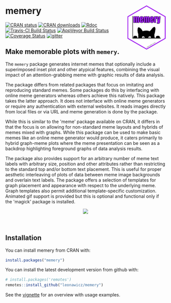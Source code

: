 
<!-- README.md is generated from README.Rmd. Please edit that file -->
memery <img src="man/figures/logo.png" style="margin-bottom:5px;" width="120" align="right">
============================================================================================

[![CRAN status](http://www.r-pkg.org/badges/version/memery)](https://cran.r-project.org/package=memery) [![CRAN downloads](http://cranlogs.r-pkg.org/badges/grand-total/memery)](https://cran.r-project.org/package=memery) [![Rdoc](http://www.rdocumentation.org/badges/version/memery)](http://www.rdocumentation.org/packages/memery) [![Travis-CI Build Status](https://travis-ci.org/leonawicz/memery.svg?branch=master)](https://travis-ci.org/leonawicz/memery) [![AppVeyor Build Status](https://ci.appveyor.com/api/projects/status/github/leonawicz/memery?branch=master&svg=true)](https://ci.appveyor.com/project/leonawicz/memery) [![Coverage Status](https://img.shields.io/codecov/c/github/leonawicz/memery/master.svg)](https://codecov.io/github/leonawicz/memery?branch=master) [![gitter](https://img.shields.io/badge/GITTER-join%20chat-green.svg)](https://gitter.im/leonawicz/memery)

Make memorable plots with `memery`.
-----------------------------------

The `memery` package generates internet memes that optionally include a superimposed inset plot and other atypical features, combining the visual impact of an attention-grabbing meme with graphic results of data analysis.

The package differs from related packages that focus on imitating and reproducing standard memes. Some packages do this by interfacing with online meme generators whereas others achieve this natively. This package takes the latter approach. It does not interface with online meme generators or require any authentication with external websites. It reads images directly from local files or via URL and meme generation is done by the package.

While this is similar to the 'meme' package available on CRAN, it differs in that the focus is on allowing for non-standard meme layouts and hybrids of memes mixed with graphs. While this package can be used to make basic memes like an online meme generator would produce, it caters primarily to hybrid graph-meme plots where the meme presentation can be seen as a backdrop highlighting foreground graphs of data analysis results.

The package also provides support for an arbitrary number of meme text labels with arbitrary size, position and other attributes rather than restricting to the standard top and/or bottom text placement. This is useful for proper aesthetic interleaving of plots of data between meme image backgrounds and overlain text labels. The package offers a selection of templates for graph placement and appearance with respect to the underlying meme. Graph templates also permit additional template-specific customization. Animated gif support is provided but this is optional and functional only if the 'magick' package is installed.

<p style="text-align:center;">
<img src="articles/meme4d.jpg" width="600px">
</p>
<br/>

Installation
------------

You can install memery from CRAN with:

``` r
install.packages("memery")
```

You can install the latest development version from github with:

``` r
# install.packages('remotes')
remotes::install_github("leonawicz/memery")
```

See the [vignette](https://leonawicz.github.io/memery/articles/memery.html) for an overview with usage examples.
